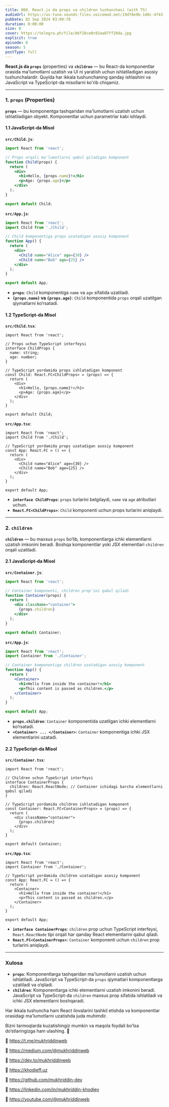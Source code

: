 ```yaml
---
title: 008. React.js da props va children tushunchasi (with TS)
audioUrl: https://us-tuna-sounds-files.voicemod.net/19df8e9b-140c-4f43-8c0e-09c162821765-1658350707858.mp3
pubDate: 02 Sep 2024 03:09:78
duration: 0:00:00
size: 0
cover: https://telegra.ph/file/b6f28ce0c92aa07ff20da.jpg
explicit: true
episode: 8
season: 5
postType: full
---
```



**React.js da `props`** (properties) va **`children`** — bu React-da komponentlar orasida ma'lumotlarni uzatish va UI ni yaratish uchun ishlatiladigan asosiy tushunchalardir. Quyida har ikkala tushunchaning qanday ishlashini va JavaScript va TypeScript-da misollarni ko'rib chiqamiz.

---

### 1. **`props` (Properties)**

**`props`** — bu komponentga tashqaridan ma'lumotlarni uzatish uchun ishlatiladigan obyekt. Komponentlar uchun parametrlar kabi ishlaydi.

#### 1.1 **JavaScript-da Misol**

**`src/Child.js`**:
```jsx
import React from 'react';

// Props orqali ma'lumotlarni qabul qiladigan komponent
function Child(props) {
  return (
    <div>
      <h1>Hello, {props.name}!</h1>
      <p>Age: {props.age}</p>
    </div>
  );
}

export default Child;
```

**`src/App.js`**:
```jsx
import React from 'react';
import Child from './Child';

// Child komponentiga props uzatadigan asosiy komponent
function App() {
  return (
    <div>
      <Child name="Alice" age={30} />
      <Child name="Bob" age={25} />
    </div>
  );
}

export default App;
```

- **`props`**: `Child` komponentiga `name` va `age` sifatida uzatiladi.
- **`{props.name}` va `{props.age}`**: `Child` komponentida `props` orqali uzatilgan qiymatlarni ko‘rsatadi.

#### 1.2 **TypeScript-da Misol**

**`src/Child.tsx`**:
```tsx
import React from 'react';

// Props uchun TypeScript interfeysi
interface ChildProps {
  name: string;
  age: number;
}

// TypeScript yordamida props ishlatadigan komponent
const Child: React.FC<ChildProps> = (props) => {
  return (
    <div>
      <h1>Hello, {props.name}!</h1>
      <p>Age: {props.age}</p>
    </div>
  );
}

export default Child;
```

**`src/App.tsx`**:
```tsx
import React from 'react';
import Child from './Child';

// TypeScript yordamida props uzatadigan asosiy komponent
const App: React.FC = () => {
  return (
    <div>
      <Child name="Alice" age={30} />
      <Child name="Bob" age={25} />
    </div>
  );
}

export default App;
```

- **`interface ChildProps`**: `props` turlarini belgilaydi, `name` va `age` atributlari uchun.
- **`React.FC<ChildProps>`**: `Child` komponenti uchun props turlarini aniqlaydi.

---

### 2. **`children`**

**`children`** — bu maxsus `props` bo‘lib, komponentlarga ichki elementlarni uzatish imkonini beradi. Boshqa komponentlar yoki JSX elementlari `children` orqali uzatiladi.

#### 2.1 **JavaScript-da Misol**

**`src/Container.js`**:
```jsx
import React from 'react';

// Container komponenti, children prop'ini qabul qiladi
function Container(props) {
  return (
    <div className="container">
      {props.children}
    </div>
  );
}

export default Container;
```

**`src/App.js`**:
```jsx
import React from 'react';
import Container from './Container';

// Container komponentiga children uzatadigan asosiy komponent
function App() {
  return (
    <Container>
      <h1>Hello from inside the container!</h1>
      <p>This content is passed as children.</p>
    </Container>
  );
}

export default App;
```

- **`props.children`**: `Container` komponentida uzatilgan ichki elementlarni ko‘rsatadi.
- **`<Container> ... </Container>`**: `Container` komponentiga ichki JSX elementlarini uzatadi.

#### 2.2 **TypeScript-da Misol**

**`src/Container.tsx`**:
```tsx
import React from 'react';

// Children uchun TypeScript interfeysi
interface ContainerProps {
  children: React.ReactNode; // Container ichidagi barcha elementlarni qabul qiladi
}

// TypeScript yordamida children ishlatadigan komponent
const Container: React.FC<ContainerProps> = (props) => {
  return (
    <div className="container">
      {props.children}
    </div>
  );
}

export default Container;
```

**`src/App.tsx`**:
```tsx
import React from 'react';
import Container from './Container';

// TypeScript yordamida children uzatadigan asosiy komponent
const App: React.FC = () => {
  return (
    <Container>
      <h1>Hello from inside the container!</h1>
      <p>This content is passed as children.</p>
    </Container>
  );
}

export default App;
```

- **`interface ContainerProps`**: `children` prop uchun TypeScript interfeysi, `React.ReactNode` tipi orqali har qanday React elementlarini qabul qiladi.
- **`React.FC<ContainerProps>`**: `Container` komponenti uchun `children` prop turlarini aniqlaydi.

---

### Xulosa

- **`props`**: Komponentlarga tashqaridan ma'lumotlarni uzatish uchun ishlatiladi. JavaScript va TypeScript-da `props` qiymatlari komponentlarga uzatiladi va o‘qiladi.
- **`children`**: Komponentlarga ichki elementlarni uzatish imkonini beradi. JavaScript va TypeScript-da `children` maxsus prop sifatida ishlatiladi va ichki JSX elementlarni boshqaradi.

Har ikkala tushuncha ham React ilovalarini tashkil etishda va komponentlar orasidagi ma'lumotlarni uzatishda juda muhimdir.


Bizni tarmoqlarda kuzatishingiz mumkin va maqola foydali bo’lsa do’stlaringizga ham ulashing. 🫡

🔗 https://t.me/mukhriddinweb

🔗 https://medium.com/@mukhriddinweb

🔗 https://dev.to/mukhriddinweb

🔗 https://khodieff.uz

🔗 https://github.com/mukhriddin-dev

🔗 https://linkedin.com/in/mukhriddin-khodiev

🔗 https://youtube.com/@mukhriddinweb